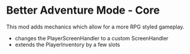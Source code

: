 # Better Adventure Mode - Core

This mod adds mechanics which allow for a more RPG styled gameplay.

- changes the PlayerScreenHandler to a custom ScreenHandler
- extends the PlayerInventory by a few slots